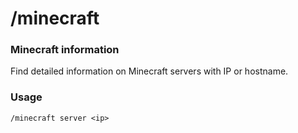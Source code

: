 # /minecraft

### Minecraft information
Find detailed information on Minecraft servers with IP or hostname.

### Usage
`/minecraft server <ip>`